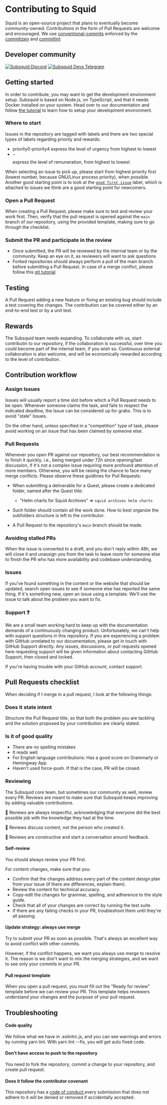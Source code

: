 # Contributing to Squid

Squid is an open-source project that plans to eventually become community-owned. Contributions in the form of Pull Requests are welcome and encouraged. We use [conventional-commits][conventional-commits] enforced by the [commitizen][commitizen] and [commitlint][commitlint]

## Developer community

[![Subsquid Discord](https://flat.badgen.net/discord/members/dxR4wNgdjV?icon=discord)](https://discord.gg/dxR4wNgdjV) [![Subsquid Devs Telegram](https://badgen.net/badge/Subsquid%20Developers/telegram?icon=telegram&)](https://t.me/HydraDevs)

## Getting started

In order to contribute, you may want to get the development environment setup. Subsquid is based on Node.js, on TypeScript, and that it needs Docker installed on your system.
Head over to our documentation and follow [the tutorial](https://docs.subsquid.io/tutorial/development-environment-set-up) to learn how to setup your development environment.

### Where to start

Issues in the repository are tagged with labels and there are two special types of labels regarding priority and rewards:

- priority0-priority4 express the level of urgency from highest to lowest
- $-$$$$$ express the level of remuneration, from highest to lowest

When selecting an issue to pick up, please start from highest priority first (lowest number, because GNU/Linux process priority), when possible. Another good starting point is to look at the [`good first issue`](https://github.com/subsquid/community/labels/good%20first%20issue) label, which is attached to issues we think are a good starting point for newcomers.

### Open a Pull Request

When creating a Pull Request, please make sure to test and review your work first. Then, verify that the pull request is opened against the `main` branch of our repository, using the provided template, making sure to go through the checklist.

### Submit the PR and participate in the review

- Once submitted, the PR will be reviewed by the internal team or by the community. Keep an eye on it, as reviewers will want to ask questions
- Forked repositories should always perform a pull of the main branch before submitting a Pull Request. In case of a merge conflict, please follow this [git tutorial](https://lab.github.com/githubtraining/managing-merge-conflicts)

## Testing

A Pull Request adding a new feature or fixing an existing bug should include a test covering the changes. The contribution can be covered either by an end-to-end test or by  a unit test.

## Rewards

The Subsquid team needs expanding. To collaborate with us, start contributin to our repository, if the collaboration is successful, over time you could become part of the internal team, if you wish so. Continuous external collaboration is also welcome, and will be economically rewarded according to the level of contribution.

## Contribution workflow

### Assign Issues

Issues will usually report a time slot before which a Pull Request needs to be open. Whenever someone claims the task, and fails to respect the indicated deadline, the Issue can be considered up for grabs.
This is to avoid "stale" Issues.

On the other hand, unless specified in a "competition" type of task, please avoid working on an issue that has been claimed by someone else.

### Pull Requests

Whenever you open PR against our repository, our best recommendation is to finish it quickly, i.e., being merged under 72h since opening/last discussion, if it's not a complex issue requiring more profound attention of more members. Otherwise, you will be raising the chance to face many merge conflicts. Please observe these guidlines for Pull Requests:

- When submitting a deliverable for a Quest, please create a dedicated folder, named after the Quest title:

  - "Helm charts for Squid Archives" => `squid archives helm charts`

- Such folder should contain all the work done. How to best organize the subfolders structure is left to the contributor.

- A Pull Request to the repository's `main` branch should be made.

### Avoiding stalled PRs

When the issue is converted to a draft, and you don't reply within 48h, we will close it and unassign you from the task to leave room for someone else to finish the PR who has more availability and codebase understanding.

### Issues

If you've found something in the content or the website that should be updated, search open issues to see if someone else has reported the same thing. If it's something new, open an issue using a template. We'll use the issue to talk about the problem you want to fix.

### Support ❓

We are a small team working hard to keep up with the documentation demands of a continuously changing product. Unfortunately, we can't help with support questions in this repository. If you are experiencing a problem with GitHub unrelated to our documentation, please get in touch with GitHub Support directly. Any issues, discussions, or pull requests opened here requesting support will be given information about contacting GitHub Support, then closed and locked.

If you're having trouble with your GitHub account, contact support.

## Pull Requests checklist

When deciding if I merge in a pull request, I look at the following things:

### Does it state intent

Structure the Pull Request title, so that both the problem you are tackling and the solution proposed by your contribution are clearly stated.

### Is it of good quality

- There are no spelling mistakes
- It reads well
- For English language contributions: Has a good score on Grammarly or Hemingway App
- Haven't used force-push. If that is the case, PR will be closed.

### Reviewing

The Subsquid core team, but sometimes our community as well, review every PR. Reviews are meant to make sure that Subsquid keeps improving by adding valuable contributions.

💛 Reviews are always respectful, acknowledging that everyone did the best possible job with the knowledge they had at the time.

💛 Reviews discuss content, not the person who created it.

💛 Reviews are constructive and start a conversation around feedback.

#### Self-review

You should always review your PR first.

For content changes, make sure that you:

- Confirm that the changes address every part of the content design plan from your issue (if there are differences, explain them).
- Review the content for technical accuracy.
- Copy-edit the changes for grammar, spelling, and adherence to the style guide.
- Check that all of your changes are correct by running the test suite.
- If there are any failing checks in your PR, troubleshoot them until they're all passing.

#### Update strategy: always use merge

Try to submit your PR as soon as possible. That's always an excellent way to avoid conflict with other commits.

However, if the conflict happens, we want you always use merge to resolve it. The reason is we don't want to mix the merging strategies, and we want to see only your commits in your PR.

#### Pull request template

When you open a pull request, you must fill out the "Ready for review" template before we can review your PR. This template helps reviewers understand your changes and the purpose of your pull request.

## Troubleshooting

#### Code quality

We follow what we have in .eslintrc.js, and you can see warnings and errors by running yarn lint. With yarn lint --fix, you will get auto fixed code.

#### Don't have access to push to the repository

You need to fork the repository, commit a change to your repository, and create pull request.

#### Does it follow the contributor covenant

This repository has a [code of conduct](CODE_OF_CONDUCD.md),every submission that does not adhere to it will be denied or removed if accidentally accepted.

[conventional-commits]: https://www.conventionalcommits.org/en/v1.0.0/
[commitizen]: https://github.com/commitizen
[commitlint]: https://commitlint.js.org/#/

